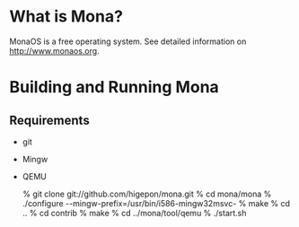 # What is Mona?
MonaOS is a free operating system.
See detailed information on http://www.monaos.org.

# Building and Running Mona
## Requirements
- git
- Mingw
- QEMU


    % git clone git://github.com/higepon/mona.git
    % cd mona/mona
    % ./configure --mingw-prefix=/usr/bin/i586-mingw32msvc-
    % make
    % cd ..
    % cd contrib
    % make
    % cd ../mona/tool/qemu
    % ./start.sh

